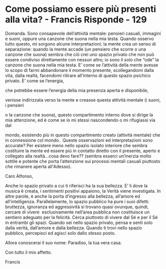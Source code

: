 # Come possiamo essere più presenti alla vita? - Francis Risponde - 129

Domanda. Sono consapevole dell’attività mentale: pensieri casuali, immagini e suoni, oppure una canzone che suona nella mia testa. Quando osservo tutto questo, mi sorgono alcune interpretazioni; la mente crea un senso di separazione: quando la mente accade (un pensiero che scorre o una canzone che suona) sembra che ciò crei uno spazio privato che non può essere condiviso direttamente con nessun altro; io sono il solo che “ode” la canzone che suona nella mia testa. E’ come se l’attività della mente avesse lo scopo di farmi abbandonare il momento presente, scollegandomi dalla vita, dalla realtà, facendomi ritirare all’interno di questo spazio psichico privato. E’ come se l’energia, 

che potrebbe essere l’energia della mia presenza aperta e disponibile, 

venisse indirizzata verso la mente e creasse questa attività mentale (i suoni, i pensieri 

o la canzone che suona), questo compartimento interno dove si dirige la mia attenzione, ed è come se io mi stessi nascondendo o mi rifugiassi via dal

mondo, esistendo più in questo compartimento creato (attività mentale) che in connessione col mondo.  Queste osservazioni ed interpretazioni sono accurate? Per esistere meno nello spazio isolato interiore che sembra costituire la mente ed essere più in contatto diretto con il presente, aperto e collegato alla realtà…cosa devo fare?? (sembra esserci un’inerzia molto sottile e potente che porta l’attenzione sui processi mentali casuali piuttosto che rimanere aperta all'Adesso).

Caro Alfonso,

Anche lo spazio privato a cui ti riferisci ha la sua bellezza. E’ lì dove la musica è creata, i sentimenti positivi appaiono, la Verità viene investigata. In altre parole, è anche la porta d’ingresso alla bellezza, all’amore ed all’intelligenza. Parallelamente, lo spazio pubblico ha pure i suoi difetti: bruttezza, ignoranza ed aggressività si trovano quasi ovunque, quindi, cercare di vivere  esclusivamente nell’area pubblica non costituisce un sentiero adeguato per la felicità. Cerca piuttosto di vivere dal Sé e per il Sé in entrambi gli spazi. Quando sei nello spazio privato, pensa e senti solo dalla verità, dall’amore e dalla bellezza. Quando ti trovi nello spazio pubblico, percepisci ed agisci solo dallo stesso posto.

Allora conoscerai il suo nome: Paradiso, la tua vera casa.

Con tutto il mio affetto.

Francis

